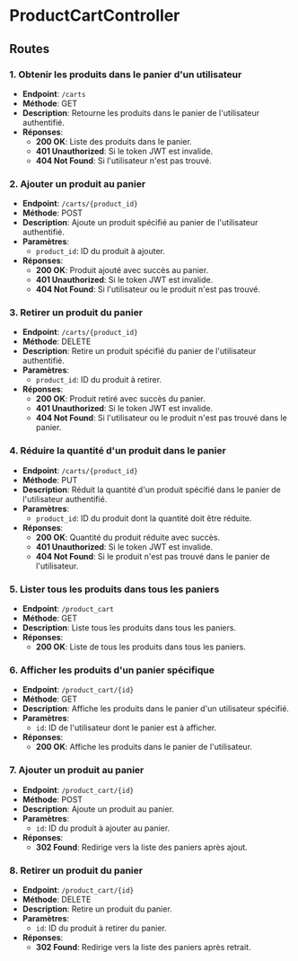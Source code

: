 # ProductCartController

## Routes

### 1. Obtenir les produits dans le panier d'un utilisateur
- **Endpoint**: `/carts`
- **Méthode**: GET
- **Description**: Retourne les produits dans le panier de l'utilisateur authentifié.
- **Réponses**:
  - **200 OK**: Liste des produits dans le panier.
  - **401 Unauthorized**: Si le token JWT est invalide.
  - **404 Not Found**: Si l'utilisateur n'est pas trouvé.

### 2. Ajouter un produit au panier
- **Endpoint**: `/carts/{product_id}`
- **Méthode**: POST
- **Description**: Ajoute un produit spécifié au panier de l'utilisateur authentifié.
- **Paramètres**:
  - `product_id`: ID du produit à ajouter.
- **Réponses**:
  - **200 OK**: Produit ajouté avec succès au panier.
  - **401 Unauthorized**: Si le token JWT est invalide.
  - **404 Not Found**: Si l'utilisateur ou le produit n'est pas trouvé.

### 3. Retirer un produit du panier
- **Endpoint**: `/carts/{product_id}`
- **Méthode**: DELETE
- **Description**: Retire un produit spécifié du panier de l'utilisateur authentifié.
- **Paramètres**:
  - `product_id`: ID du produit à retirer.
- **Réponses**:
  - **200 OK**: Produit retiré avec succès du panier.
  - **401 Unauthorized**: Si le token JWT est invalide.
  - **404 Not Found**: Si l'utilisateur ou le produit n'est pas trouvé dans le panier.

### 4. Réduire la quantité d'un produit dans le panier
- **Endpoint**: `/carts/{product_id}`
- **Méthode**: PUT
- **Description**: Réduit la quantité d'un produit spécifié dans le panier de l'utilisateur authentifié.
- **Paramètres**:
  - `product_id`: ID du produit dont la quantité doit être réduite.
- **Réponses**:
  - **200 OK**: Quantité du produit réduite avec succès.
  - **401 Unauthorized**: Si le token JWT est invalide.
  - **404 Not Found**: Si le produit n'est pas trouvé dans le panier de l'utilisateur.

### 5. Lister tous les produits dans tous les paniers
- **Endpoint**: `/product_cart`
- **Méthode**: GET
- **Description**: Liste tous les produits dans tous les paniers.
- **Réponses**:
  - **200 OK**: Liste de tous les produits dans tous les paniers.

### 6. Afficher les produits d'un panier spécifique
- **Endpoint**: `/product_cart/{id}`
- **Méthode**: GET
- **Description**: Affiche les produits dans le panier d'un utilisateur spécifié.
- **Paramètres**:
  - `id`: ID de l'utilisateur dont le panier est à afficher.
- **Réponses**:
  - **200 OK**: Affiche les produits dans le panier de l'utilisateur.

### 7. Ajouter un produit au panier
- **Endpoint**: `/product_cart/{id}`
- **Méthode**: POST
- **Description**: Ajoute un produit au panier.
- **Paramètres**:
  - `id`: ID du produit à ajouter au panier.
- **Réponses**:
  - **302 Found**: Redirige vers la liste des paniers après ajout.

### 8. Retirer un produit du panier
- **Endpoint**: `/product_cart/{id}`
- **Méthode**: DELETE
- **Description**: Retire un produit du panier.
- **Paramètres**:
  - `id`: ID du produit à retirer du panier.
- **Réponses**:
  - **302 Found**: Redirige vers la liste des paniers après retrait.
